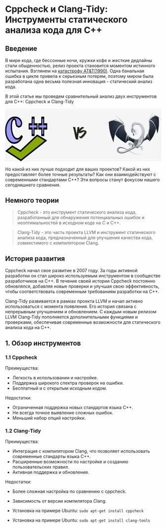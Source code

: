 #  Cppcheck и Clang-Tidy: Инструменты статического анализа кода для C++

## Введение

В мире кода, где бессонные ночи, кружки кофе и жесткие дедлайны стали обыденностью, релиз проекта становится моментом истинного испытания. 
Взглянем на [катастрофу AT&T(1990)](https://youtu.be/HD5ukgbBXAM). Одна банальная ошибка в цикле привела к серьезным потерям, поэтому миром была разработана одна весьма полезная инновация - статический анализ кода.


В этой статье мы проведем сравнительный анализ двух инструментов для C++: Cppcheck и Clang-Tidy 

![versus](https://github.com/avolidaga/ITMO/blob/main/3-course/Computer%20Architecture/paper/versus.png)


Но какой из них лучше подходит для ваших проектов? Какой из них предоставляет более точные результаты? Как они взаимодействуют с современными стандартами C++? 
Эти вопросы станут фокусом нашего сегодняшнего сравнения.


## Немного теории

> Cppcheck - это инструмент статического анализа кода, разработанный для обнаружения потенциальных ошибок и неоптимальностей в исходном коде на C и C++. 

> Clang-Tidy - это часть проекта LLVM и инструмент статического анализа кода, предназначенный для улучшения качества кода, совместимого с компилятором Clang.

 
## История развития

Cppcheck начал свое развитие в 2007 году. За годы активной разработки он стал широко используемым инструментом в сообществе разработчиков на C++. В течение своей истории Cppcheck постоянно обновлялся, добавляя новые проверки и улучшая свою эффективность, чтобы соответствовать современным требованиям разработки на C++.

Clang-Tidy развивается в рамках проекта LLVM и начал активно использоваться с момента появления. Его история связана с непрерывным улучшением и обновлением. С каждым новым релизом LLVM Clang-Tidy пополняется дополнительными функциями и проверками, обеспечивая современные возможности для статического анализа кода на C++.

## 1. Обзор инструментов

### 1.1 Cppcheck






Преимущества:

- Легкость в использовании и настройке.
- Поддержка широкого спектра проверок на ошибки.
- Бесплатный и с открытым исходным кодом.

Недостатки:


- Ограниченная поддержка новых стандартов языка C++. 
- Не всегда точное выявление сложных ошибок.
- Меньший набор опций настройки.



### 1.2 Clang-Tidy


Преимущества:

- Интеграция с компилятором Clang, что позволяет использовать современные стандарты языка C++.
- Расширенные возможности по настройке и созданию пользовательских правил.
- Активная поддержка и обновления.

Недостатки:

- Более сложная настройка по сравнению с cppcheck.
- Зависимость от версии компилятора Clang.



- Установка на примере Ubuntu: `sudo apt-get install cppcheck`


- Установка на примере Ubuntu: `sudo apt-get install clang-tools`


